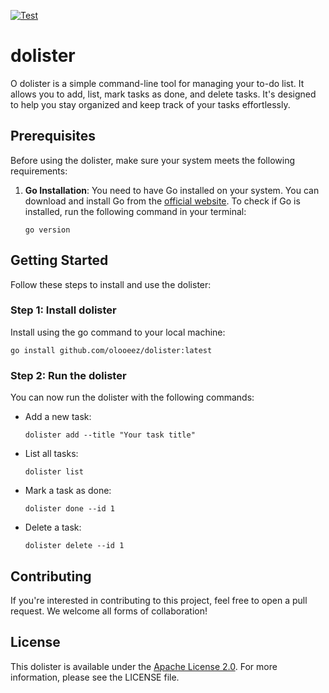 [![Test](https://github.com/olooeez/dolister/actions/workflows/test.yml/badge.svg)](https://github.com/olooeez/dolister/actions/workflows/test.yml)

# dolister

O dolister is a simple command-line tool for managing your to-do list. It allows you to add, list, mark tasks as done, and delete tasks. It's designed to help you stay organized and keep track of your tasks effortlessly.

## Prerequisites

Before using the dolister, make sure your system meets the following requirements:

1. **Go Installation**: You need to have Go installed on your system. You can download and install Go from the [official website](https://golang.org/dl/). To check if Go is installed, run the following command in your terminal:

   ```
   go version
   ```

## Getting Started

Follow these steps to install and use the dolister:

### Step 1: Install dolister

Install using the go command to your local machine:

```
go install github.com/olooeez/dolister:latest
```

### Step 2: Run the dolister

You can now run the dolister with the following commands:

- Add a new task:

  ```
  dolister add --title "Your task title"
  ```

- List all tasks:

  ```
  dolister list
  ```

- Mark a task as done:

  ```
  dolister done --id 1
  ```

- Delete a task:

  ```
  dolister delete --id 1
  ```

## Contributing

If you're interested in contributing to this project, feel free to open a pull request. We welcome all forms of collaboration!

## License

This dolister is available under the [Apache License 2.0](https://github.com/olooeez/dolister/blob/main/LICENSE). For more information, please see the LICENSE file.